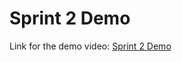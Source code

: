 # Sprint 2 Demo
Link for the demo video: [Sprint 2 Demo](https://drive.google.com/file/d/1XWYETa9sLjUpkDKSQT73tbFRB5VmOw-k/view?usp=sharing)

